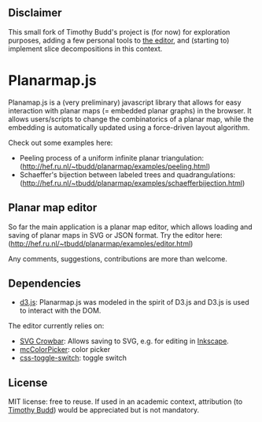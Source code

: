 ## Disclaimer

This small fork of Timothy Budd's project is (for now) for exploration purposes,
adding a few personal tools to [the editor](https://hugo-manet.github.io/planarmap.js/examples/editor.html),
and (starting to) implement slice decompositions in this context.
 
# Planarmap.js

Planamap.js is a (very preliminary) javascript library that allows 
for easy interaction with planar maps (= embedded planar graphs) in
the browser. It allows users/scripts to change the combinatorics of 
a planar map, while the embedding is automatically updated using a 
force-driven layout algorithm.

Check out some examples here:
* Peeling process of a uniform infinite planar triangulation: 
(http://hef.ru.nl/~tbudd/planarmap/examples/peeling.html)
* Schaeffer's bijection between labeled trees and quadrangulations:
(http://hef.ru.nl/~tbudd/planarmap/examples/schaefferbijection.html)

## Planar map editor

So far the main application is a planar map editor, which 
allows loading and saving of planar maps in SVG or JSON format. Try the
editor here: (http://hef.ru.nl/~tbudd/planarmap/examples/editor.html)

Any comments, suggestions, contributions are more than welcome.

## Dependencies

* [d3.js](http://d3js.org): Planarmap.js was modeled in the spirit of D3.js and
D3.js is used to interact with the DOM.

The editor currently relies on:
* [SVG Crowbar](https://github.com/NYTimes/svg-crowbar): Allows saving to
SVG, e.g. for editing in [Inkscape](inkscape.org).
* [mcColorPicker](http://www.menucool.com/color-picker): color picker
* [css-toggle-switch](https://github.com/ghinda/css-toggle-switch): toggle switch

## License

MIT license: free to reuse. If used in an academic context, attribution
(to [Timothy Budd](http://hef.ru.nl/~tbudd/)) would be appreciated but is not 
mandatory.
